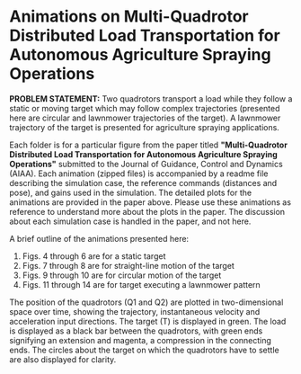 # Animations on Multi-Quadrotor Distributed Load Transportation for Autonomous Agriculture Spraying Operations

**PROBLEM STATEMENT:** Two quadrotors transport a load while they follow a static or moving target which may follow complex trajectories (presented here are circular and lawnmower trajectories of the target). A lawnmower trajectory of the target is presented for agriculture spraying applications.

Each folder is for a particular figure from the paper titled **"Multi-Quadrotor Distributed Load Transportation for Autonomous Agriculture Spraying Operations"** submitted to the Journal of Guidance, Control and Dynamics (AIAA). Each animation (zipped files) is accompanied by a readme file describing the simulation case, the reference commands (distances and pose), and gains used in the simulation. The detailed plots for the animations are provided in the paper above. Please use these animations as reference to understand more about the plots in the paper. The discussion about each simulation case is handled in the paper, and not here.<br>

A brief outline of the animations presented here:<br>
<ol>
  <li>Figs. 4 through 6 are for a static target</li>
  <li>Figs. 7 through 8 are for straight-line motion of the target</li>
  <li>Figs. 9 through 10 are for circular motion of the target</li>
  <li>Figs. 11 through 14 are for target executing a lawnmower pattern</li>
</ol>

The position of the quadrotors (Q1 and Q2) are plotted in two-dimensional space over time, showing the trajectory, instantaneous velocity and acceleration input directions. The target (T) is displayed in green. The load is displayed as a black bar between the quadrotors, with green ends signifying an extension and magenta, a compression in the connecting ends. The circles about the target on which the quadrotors have to settle are also displayed for clarity.
